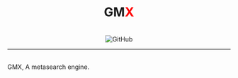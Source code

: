 <h1 align="center">
  GM<span style='color: red;'>X</span>
</h1>
<br/>
<div align="center">

  <img alt="GitHub" src="https://img.shields.io/badge/LICENSE-gnu%20gpl%20v3-orange?style=for-the-badge&logo=github">

</div>
<hr>
<br/>
GMX, A metasearch engine.

[license-badge]: https://img.shields.io/badge/LICENSE-gnu%20gpl%20v3-orange?style=for-the-badge&logo=github
[license-url]: https://github.com/gamemaster123356/gmx/blob/master/LICENSE
